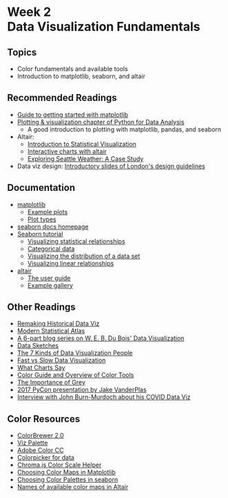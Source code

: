 # Week 2<br>Data Visualization Fundamentals


## Topics

- Color fundamentals and available tools
- Introduction to matplotlib, seaborn, and altair

## Recommended Readings

- [Guide to getting started with matplotlib](https://pbpython.com/effective-matplotlib.html)
- [Plotting & visualization chapter of Python for Data Analysis](https://wesmckinney.com/book/plotting-and-visualization)
  - A good introduction to plotting with matplotlib, pandas, and seaborn
- Altair:
  - [Introduction to Statistical Visualization](https://altair-viz.github.io/getting_started/starting.html)
  - [Interactive charts with altair](https://altair-viz.github.io/user_guide/interactions.html)
  - [Exploring Seattle Weather: A Case Study](https://altair-viz.github.io/case_studies/exploring-weather.html)
- Data viz design: [Introductory slides of London's design guidelines](https://data.london.gov.uk/blog/city-intelligence-data-design-guidelines/)

## Documentation

- [matplotlib](https://matplotlib.org/)
  - [Example plots](https://matplotlib.org/stable/gallery/index.html)
  - [Plot types](https://matplotlib.org/stable/plot_types/index.html)
- [seaborn docs homepage](https://seaborn.pydata.org/)
- [Seaborn tutorial](https://seaborn.pydata.org/tutorial.html)
  - [Visualizing statistical relationships](https://seaborn.pydata.org/tutorial/relational.html)
  - [Categorical data](https://seaborn.pydata.org/tutorial/categorical.html)
  - [Visualizing the distribution of a data set](https://seaborn.pydata.org/tutorial/distributions.html)
  - [Visualizing linear relationships](https://seaborn.pydata.org/tutorial/regression.html)
- [altair](https://altair-viz.github.io/)
  - [The user guide](https://altair-viz.github.io/user_guide/data.html)
  - [Example gallery](https://altair-viz.github.io/gallery/index.html)


## Other Readings

- [Remaking Historical Data Viz](https://towardsdatascience.com/how-to-remake-historical-data-visualization-and-why-you-should-c25874fc4804)
- [Modern Statistical Atlas](http://projects.flowingdata.com/atlas/)
- [A 6-part blog series on W. E. B. Du Bois' Data Visualization](https://towardsdatascience.com/w-e-b-du-bois-staggering-data-visualizations-are-as-powerful-today-as-they-were-in-1900-64752c472ae4)
- [Data Sketches](http://www.datasketch.es/)
- [The 7 Kinds of Data Visualization People](https://medium.com/visualizing-the-field/the-7-kinds-of-data-visualization-people-9964e80443a7)
- [Fast vs Slow Data Visualization](https://medium.com/@Elijah_Meeks/data-visualization-fast-and-slow-d2653d4850b0)
- [What Charts Say](https://medium.com/@Elijah_Meeks/what-charts-say-6e31cbba2047)
- [Color Guide and Overview of Color Tools](https://blog.datawrapper.de/colorguide/)
- [The Importance of Grey](http://www.visualisingdata.com/2015/01/make-grey-best-friend/)
- [2017 PyCon presentation by Jake VanderPlas](https://www.youtube.com/watch?v=FytuB8nFHPQ)
- [Interview with John Burn-Murdoch about his COVID Data Viz](https://medium.com/nightingale/how-john-burn-murdochs-influential-dataviz-helped-the-world-understand-coronavirus-6cb4a09795ae)

## Color Resources

- [ColorBrewer 2.0](http://colorbrewer2.org/)
- [Viz Palette](https://projects.susielu.com/viz-palette)
- [Adobe Color CC](https://color.adobe.com/explore)
- [Colorpicker for data](http://tristen.ca/hcl-picker)
- [Chroma.js Color Scale Helper](https://gka.github.io/palettes/)
- [Choosing Color Maps in Matplotlib](https://matplotlib.org/tutorials/colors/colormaps.html)
- [Choosing Color Palettes in seaborn](https://seaborn.pydata.org/tutorial/color_palettes.html)
- [Names of available color maps in Altair](https://vega.github.io/vega/docs/schemes/)
